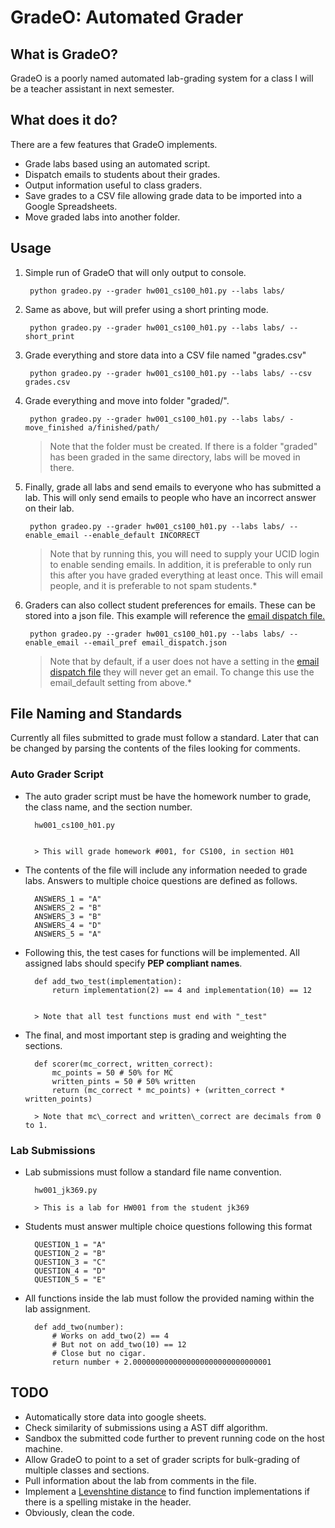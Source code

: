 # GradeO: Automated Grader

## What is GradeO?
GradeO is a poorly named automated lab-grading system for a class I will be a teacher assistant in next semester.

## What does it do?
There are a few features that GradeO implements.

* Grade labs based using an automated script.
* Dispatch emails to students about their grades.
* Output information useful to class graders.
* Save grades to a CSV file allowing grade data to be imported into a Google Spreadsheets.
* Move graded labs into another folder.

## Usage
1. Simple run of GradeO that will only output to console.

        python gradeo.py --grader hw001_cs100_h01.py --labs labs/

2. Same as above, but will prefer using a short printing mode.

        python gradeo.py --grader hw001_cs100_h01.py --labs labs/ --short_print

3. Grade everything and store data into a CSV file named "grades.csv"

        python gradeo.py --grader hw001_cs100_h01.py --labs labs/ --csv grades.csv

4. Grade everything and move into folder "graded/".

        python gradeo.py --grader hw001_cs100_h01.py --labs labs/ -move_finished a/finished/path/

    > Note that the folder must be created. If there is a folder "graded" has been graded in the same directory, labs will be moved in there.

5. Finally, grade all labs and send emails to everyone who has submitted a lab. This will only send emails to people who have an incorrect answer on their lab. 

        python gradeo.py --grader hw001_cs100_h01.py --labs labs/ --enable_email --enable_default INCORRECT

    > Note that by running this, you will need to supply your UCID login to enable sending emails. In addition, it is preferable to only run this after you have graded everything at least once. This will email people, and it is preferable to not spam students.*

6. Graders can also collect student preferences for emails. These can be stored into a json file. This example will reference the [email dispatch file.](https://github.com/gravypod/GradeO/blob/master/examples/email_dispatch.json)

        python gradeo.py --grader hw001_cs100_h01.py --labs labs/ --enable_email --email_pref email_dispatch.json

    > Note that by default, if a user does not have a setting in the [email dispatch file](https://github.com/gravypod/GradeO/blob/master/examples/email_dispatch.json) they will never get an email. To change this use the email_default setting from above.*


## File Naming and Standards

Currently all files submitted to grade must follow a standard. Later that can be changed by parsing the contents of the files looking for comments.

### Auto Grader Script
    
* The auto grader script must be have the homework number to grade, the class name, and the section number.


        hw001_cs100_h01.py


        > This will grade homework #001, for CS100, in section H01


* The contents of the file will include any information needed to grade labs. Answers to multiple choice questions are defined as follows.


        ANSWERS_1 = "A"
        ANSWERS_2 = "B"
        ANSWERS_3 = "B"
        ANSWERS_4 = "D"
        ANSWERS_5 = "A"

* Following this, the test cases for functions will be implemented. All assigned labs should specify **PEP compliant names**.

        def add_two_test(implementation):
            return implementation(2) == 4 and implementation(10) == 12


        > Note that all test functions must end with "_test"

* The final, and most important step is grading and weighting the sections.

        def scorer(mc_correct, written_correct):
            mc_points = 50 # 50% for MC
            written_pints = 50 # 50% written
            return (mc_correct * mc_points) + (written_correct * written_points)

        > Note that mc\_correct and written\_correct are decimals from 0 to 1.

### Lab Submissions
* Lab submissions must follow a standard file name convention.

        hw001_jk369.py

        > This is a lab for HW001 from the student jk369

* Students must answer multiple choice questions following this format

        QUESTION_1 = "A"
        QUESTION_2 = "B"
        QUESTION_3 = "C"
        QUESTION_4 = "D"
        QUESTION_5 = "E"

* All functions inside the lab must follow the provided naming within the lab assignment.

        def add_two(number):
            # Works on add_two(2) == 4
            # But not on add_two(10) == 12
            # Close but no cigar.
            return number + 2.0000000000000000000000000000001 

## TODO
* Automatically store data into google sheets.
* Check similarity of submissions using a AST diff algorithm. 
* Sandbox the submitted code further to prevent running code on the host machine.
* Allow GradeO to point to a set of grader scripts for bulk-grading of multiple classes and sections.
* Pull information about the lab from comments in the file.
* Implement a [Levenshtine distance](https://en.wikipedia.org/wiki/Levenshtein_distance) to find function implementations if there is a spelling mistake in the header.
* Obviously, clean the code.